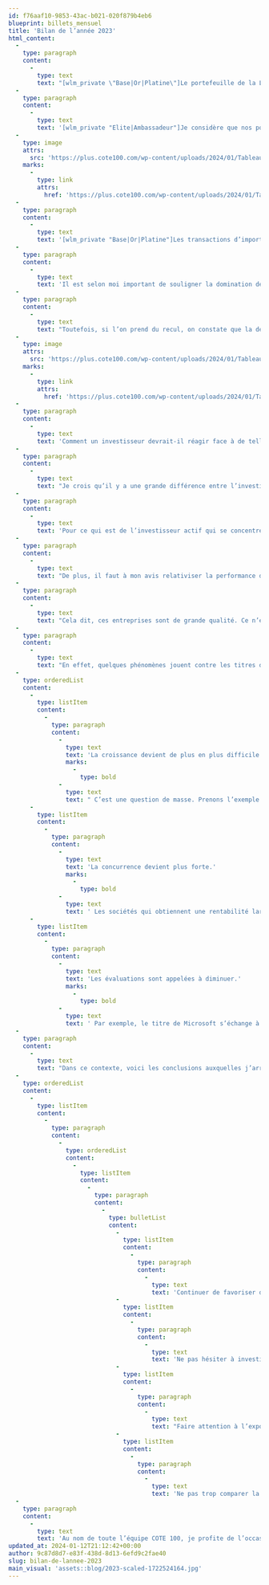 ```yaml
---
id: f76aaf10-9853-43ac-b021-020f879b4eb6
blueprint: billets_mensuel
title: 'Bilan de l’année 2023'
html_content:
  -
    type: paragraph
    content:
      -
        type: text
        text: "[wlm_private \"Base|Or|Platine\"]Le portefeuille de la Lettre financière COTE 100 termine 2023 avec un rendement de 14,0\_%. Je considère que c’est une excellente performance, même si certains indices nord-américains ont encore mieux fait :[/wlm_private]"
  -
    type: paragraph
    content:
      -
        type: text
        text: '[wlm_private "Elite|Ambassadeur"]Je considère que nos portefeuilles ont connu une bonne année en 2023, même si certains indices nord-américains ont encore mieux fait :[/wlm_private]'
  -
    type: image
    attrs:
      src: 'https://plus.cote100.com/wp-content/uploads/2024/01/Tableau_fr_1.png'
    marks:
      -
        type: link
        attrs:
          href: 'https://plus.cote100.com/wp-content/uploads/2024/01/Tableau_fr_1.png'
  -
    type: paragraph
    content:
      -
        type: text
        text: '[wlm_private "Base|Or|Platine"]Les transactions d’importance réalisées en 2023 sont l’achat de Brookfield Corporation, en avril, de même que les ventes de Cognizant (pour acheter Brookfield) et de Lassonde. Nous avons également majoré notre investissement dans le titre de MSC Industrial en janvier.[/wlm_private]'
  -
    type: paragraph
    content:
      -
        type: text
        text: 'Il est selon moi important de souligner la domination des indices américains au cours de la dernière année. Comme l’indique la performance extraordinaire de l’indice Nasdaq, composé en grande partie de sociétés technologiques, ce sont surtout les titres de cette industrie qui ont dominé les performances boursières en 2023. C’est peut-être un juste retour du balancier alors que ce sont ces mêmes titres qui avaient le plus fortement écopé lors de la chute des marchés en 2022.'
  -
    type: paragraph
    content:
      -
        type: text
        text: "Toutefois, si l’on prend du recul, on constate que la dernière décennie, et plus, a été dominée par les marchés américains et leurs titres technologiques. Voici les rendements des principaux indices boursiers des diverses régions du monde au cours des 10 et 20 dernières années\_:"
  -
    type: image
    attrs:
      src: 'https://plus.cote100.com/wp-content/uploads/2024/01/Tableau_fr_2.png'
    marks:
      -
        type: link
        attrs:
          href: 'https://plus.cote100.com/wp-content/uploads/2024/01/Tableau_fr_2.png'
  -
    type: paragraph
    content:
      -
        type: text
        text: 'Comment un investisseur devrait-il réagir face à de telles statistiques? Devrait-il favoriser davantage les actions de sociétés américaines? Ou au contraire, privilégier les investissements à l’extérieur des États-Unis?'
  -
    type: paragraph
    content:
      -
        type: text
        text: "Je crois qu’il y a une grande différence entre l’investisseur passif qui choisit d’investir dans les indices boursiers et l’investisseur actif qui trie ses titres sur le volet. Si j’étais un investisseur passif, je tenterais d’augmenter quelque peu les actions internationales dans la composition globale de mon portefeuille. C’est avant tout une question du phénomène «\_retour vers la moyenne\_»\_: un jour ou l’autre, les meilleures performances boursières se déplaceront à l’extérieur des États-Unis."
  -
    type: paragraph
    content:
      -
        type: text
        text: 'Pour ce qui est de l’investisseur actif qui se concentre sur la sélection de titres, je continue de croire qu’il faut concentrer ses investissements dans les sociétés de grande qualité (à prix raisonnables). Or, c’est toujours aux États-Unis que nous trouvons le plus grand nombre de sociétés de grande qualité, les leaders de leur industrie.'
  -
    type: paragraph
    content:
      -
        type: text
        text: "De plus, il faut à mon avis relativiser la performance des indices\_américains, particulièrement au cours des dernières années, car elle a été alimentée en bonne partie par une poignée de titres. Ainsi, si on excluait ce que les observateurs appellent désormais les «\_sept magnifiques\_» (Alphabet, Amazon, Apple, Meta Platforms, Microsoft, Nvidia et Tesla), le rendement du S&P 500 (selon Bloomberg*) aurait été de 15,4\_% en 2023. Depuis le 31 mars 2015 (date à laquelle l’indice calculé par Bloomberg a débuté), il aurait été de 9,4\_% sur une base annuelle composée."
  -
    type: paragraph
    content:
      -
        type: text
        text: "Cela dit, ces entreprises sont de grande qualité. Ce n’est pas le fruit du hasard si elles occupent une place si importante dans les indices boursiers américains. Toutefois, à long terme, l'histoire nous démontre que ce n'est qu'une question de temps avant qu'une entreprise dominante ne soit dépassée ou reléguée aux oubliettes. Je pense à des sociétés telles que General Electric, Xerox, Nortel, Cisco, Intel, IBM, Hewlett-Packard, Nokia et j’en passe."
  -
    type: paragraph
    content:
      -
        type: text
        text: "En effet, quelques phénomènes jouent contre les titres de sociétés dominantes à long terme\_:"
  -
    type: orderedList
    content:
      -
        type: listItem
        content:
          -
            type: paragraph
            content:
              -
                type: text
                text: 'La croissance devient de plus en plus difficile à maintenir.'
                marks:
                  -
                    type: bold
              -
                type: text
                text: " C’est une question de masse. Prenons l’exemple d’Apple. Ses revenus se chiffrent à plus de 383\_G$, alors que sa capitalisation boursière atteint près de 2,9 billions\_$\_(2\_900\_G$). En projetant un taux de croissance annuel composé de 10\_% par an au cours des 10 prochaines années, les revenus de la société approcheraient les 1,0\_billion\_$ et sa capitalisation, plus de 7,5\_billions\_$. Pour mettre les choses en perspective, la taille de l’économie canadienne est d’environ 2,1\_billion $; celle de l’union européenne est de près de 19,5\_billions\_$."
      -
        type: listItem
        content:
          -
            type: paragraph
            content:
              -
                type: text
                text: 'La concurrence devient plus forte.'
                marks:
                  -
                    type: bold
              -
                type: text
                text: ' Les sociétés qui obtiennent une rentabilité largement supérieure à la moyenne attirent la concurrence, ce qui, avec le temps, réduit leurs marges bénéficiaires. Il n’est pas facile d’attaquer le modèle d’affaires de sociétés telles qu’Apple ou Microsoft, mais il est certain que de nombreuses entreprises cherchent à attaquer certains segments de leurs activités. C’est sans parler de la réglementation qui ira probablement en augmentant.'
      -
        type: listItem
        content:
          -
            type: paragraph
            content:
              -
                type: text
                text: 'Les évaluations sont appelées à diminuer.'
                marks:
                  -
                    type: bold
              -
                type: text
                text: ' Par exemple, le titre de Microsoft s’échange à près de 33,0 fois les bénéfices prévus au prochain exercice (juin 2024); celui de Tesla, à plus de 60,0 fois les bénéfices prévus de 2024.'
  -
    type: paragraph
    content:
      -
        type: text
        text: "Dans ce contexte, voici les conclusions auxquelles j’arrive\_:"
  -
    type: orderedList
    content:
      -
        type: listItem
        content:
          -
            type: paragraph
            content:
              -
                type: orderedList
                content:
                  -
                    type: listItem
                    content:
                      -
                        type: paragraph
                        content:
                          -
                            type: bulletList
                            content:
                              -
                                type: listItem
                                content:
                                  -
                                    type: paragraph
                                    content:
                                      -
                                        type: text
                                        text: 'Continuer de favoriser des titres de sociétés de qualité à prix raisonnables;'
                              -
                                type: listItem
                                content:
                                  -
                                    type: paragraph
                                    content:
                                      -
                                        type: text
                                        text: 'Ne pas hésiter à investir à l’extérieur des États-Unis lorsque des occasions se présentent d’acheter des sociétés de qualité à bon prix;'
                              -
                                type: listItem
                                content:
                                  -
                                    type: paragraph
                                    content:
                                      -
                                        type: text
                                        text: "Faire attention à l’exposition de son portefeuille aux titres des «\_sept magnifiques\_»;"
                              -
                                type: listItem
                                content:
                                  -
                                    type: paragraph
                                    content:
                                      -
                                        type: text
                                        text: 'Ne pas trop comparer la performance de son portefeuille à celles des indices américains; et, si on le fait, exclure les sept magnifiques de ces derniers.'
  -
    type: paragraph
    content:
      -
        type: text
        text: 'Au nom de toute l’équipe COTE 100, je profite de l’occasion pour vous offrir mes meilleurs vœux pour 2024!'
updated_at: 2024-01-12T21:12:42+00:00
author: 9c87d8d7-e83f-438d-8d13-6efd9c2fae40
slug: bilan-de-lannee-2023
main_visual: 'assets::blog/2023-scaled-1722524164.jpg'
---
```

